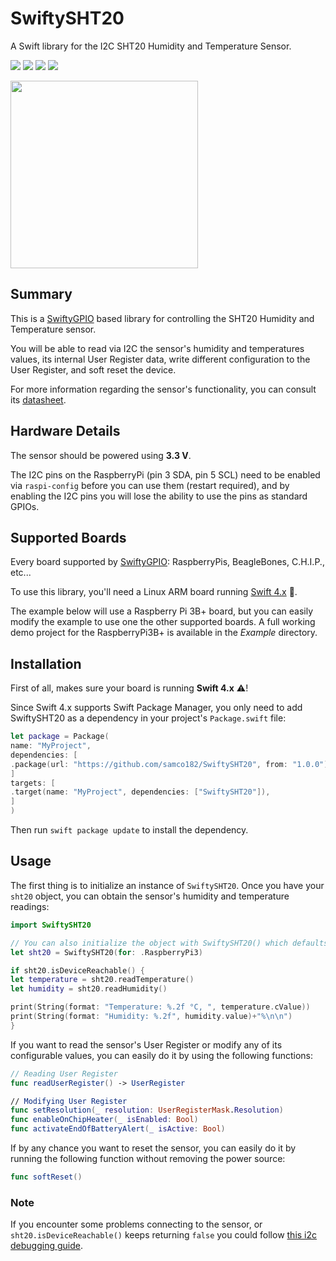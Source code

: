 # SwiftySHT20

A Swift library for the I2C SHT20 Humidity and Temperature Sensor.

<p>
<img src="https://img.shields.io/badge/Architecture%20-ARMv6%20%7C%20%20ARMv7%2F8-red.svg"/>
<img src="https://img.shields.io/badge/OS-Raspbian%20%7C%20Debian%20%7C%20Ubuntu-yellow.svg"/>
<a href="https://developer.apple.com/swift"><img src="https://img.shields.io/badge/Swift-4x-brightgreen.svg"/></a>
<a href="https://raw.githubusercontent.com/samco182/SwiftySHT20/master/LICENSE"><img src="https://img.shields.io/badge/Licence-MIT-blue.svg" /></a>
</p>
<img src="https://media.rs-online.com/t_large/R1237351-01.jpg" height="300" width="300">

## Summary
This is a [SwiftyGPIO](https://github.com/uraimo/SwiftyGPIO) based library for controlling the SHT20 Humidity and Temperature sensor.

You will be able to read via I2C the sensor's humidity and temperatures values, its internal User Register data, write different configuration to the User Register, and soft reset the device.

For more information regarding the sensor's functionality, you can consult its [datasheet](https://www.sensirion.com/fileadmin/user_upload/customers/sensirion/Dokumente/0_Datasheets/Humidity/Sensirion_Humidity_Sensors_SHT20_Datasheet.pdf).

## Hardware Details
The sensor should be powered using **3.3 V**.

The I2C pins on the RaspberryPi (pin 3 SDA, pin 5 SCL) need to be enabled via `raspi-config` before you can use them (restart required), and by enabling the I2C pins you will lose the ability to use the pins as standard GPIOs.

## Supported Boards
Every board supported by [SwiftyGPIO](https://github.com/uraimo/SwiftyGPIO): RaspberryPis, BeagleBones, C.H.I.P., etc...

To use this library, you'll need a Linux ARM board running [Swift 4.x](https://github.com/uraimo/buildSwiftOnARM) 🚗.

The example below will use a Raspberry Pi 3B+  board, but you can easily modify the example to use one the other supported boards. A full working demo project for the RaspberryPi3B+ is available in the *Example* directory.

## Installation
First of all, makes sure your board is running **Swift 4.x** ⚠️!

Since Swift 4.x supports Swift Package Manager, you only need to add SwiftySHT20 as a dependency in your project's `Package.swift` file:

```swift
let package = Package(
name: "MyProject",
dependencies: [
.package(url: "https://github.com/samco182/SwiftySHT20", from: "1.0.0"),
]
targets: [
.target(name: "MyProject", dependencies: ["SwiftySHT20"]),
]
)
```
Then run `swift package update` to install the dependency.

## Usage
The first thing is to initialize an instance of `SwiftySHT20`. Once you have your `sht20` object, you can obtain the sensor's humidity and temperature readings:
```swift
import SwiftySHT20

// You can also initialize the object with SwiftySHT20() which defaults to .RaspberryPi3
let sht20 = SwiftySHT20(for: .RaspberryPi3) 

if sht20.isDeviceReachable() {
let temperature = sht20.readTemperature()
let humidity = sht20.readHumidity()

print(String(format: "Temperature: %.2f °C, ", temperature.cValue))
print(String(format: "Humidity: %.2f", humidity.value)+"%\n\n")
}
```

If you want to read the sensor's User Register or modify any of its configurable values, you can easily do it by using the following functions:
```swift
// Reading User Register
func readUserRegister() -> UserRegister

// Modifying User Register
func setResolution(_ resolution: UserRegisterMask.Resolution)
func enableOnChipHeater(_ isEnabled: Bool)
func activateEndOfBatteryAlert(_ isActive: Bool)
```

If by any chance you want to reset the sensor, you can easily do it by running the following function without removing the power source:
```swift
func softReset()
```
### Note
If you encounter some problems connecting to the sensor, or `sht20.isDeviceReachable()` keeps returning `false` you could follow [this i2c debugging guide](https://github.com/uraimo/SwiftyGPIO/blob/master/docs/i2c-debugging.md).

